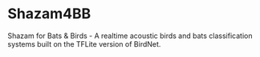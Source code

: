 # Shazam4BB
Shazam for Bats &amp; Birds - A realtime acoustic birds and bats classification systems built on the TFLite version of BirdNet. 
